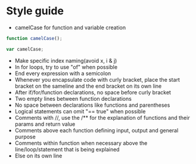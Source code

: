 # Style guide



* camelCase for function and variable creation
```js
function camelCase();

var camelCase;
```
* Make specific index naming(avoid x, i & j)
* In for loops, try to use "of" when possible
* End every expression with a semicolon 
* Whenever you encapsulate code with curly bracket, place the start bracket on the sameline and the end bracket on its own line
* After if/for/function declarations, no space before curly bracket
* Two empty lines between function declarations
* No space between declarations like functions and parentheses
* Logical statements can omit "== true" when possible
* Comments with //, use the /** for the explanation of functions and their params and return value
* Comments above each function defining input, output and general purpose
* Comments within function when necessary above the line/loop/statement that is being explained
* Else on its own line